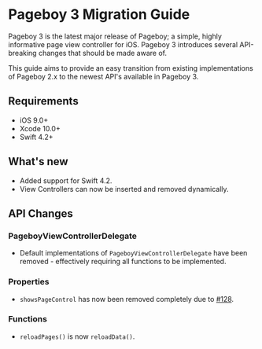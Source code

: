 # Pageboy 3 Migration Guide

Pageboy 3 is the latest major release of Pageboy; a simple, highly informative page view controller for iOS. Pageboy 3 introduces several API-breaking changes that should be made aware of.

This guide aims to provide an easy transition from existing implementations of Pageboy 2.x to the newest API's available in Pageboy 3.

## Requirements

- iOS 9.0+
- Xcode 10.0+
- Swift 4.2+

## What's new

- Added support for Swift 4.2.
- View Controllers can now be inserted and removed dynamically. 

## API Changes

### PageboyViewControllerDelegate
- Default implementations of `PageboyViewControllerDelegate` have been removed - effectively requiring all functions to be implemented.

### Properties
- `showsPageControl` has now been removed completely due to [#128](https://github.com/uias/Pageboy/issues/128).

### Functions
- `reloadPages()` is now `reloadData()`.
